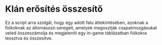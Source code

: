 # Klán erősítés összesítő

Ez a script arra szolgál, hogy egy adott falu áttekintésében, azoknak a fiókoknak az állomásozó seregeit, amelyek megosztják csapatmozgásukat veled összeszámolja és megjeleníti egy in-game táblázatban fiókokra leosztva és összesítve.


